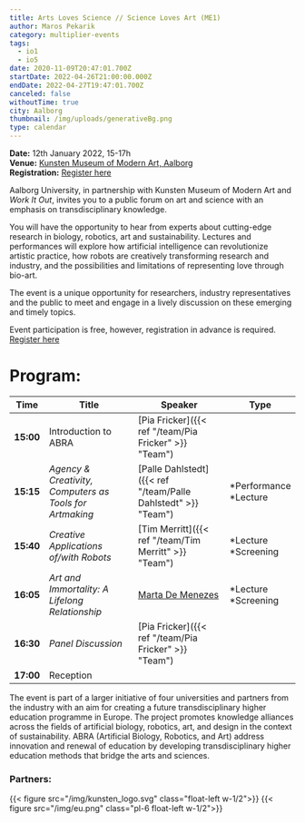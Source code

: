 ```yaml
---
title: Arts Loves Science // Science Loves Art (ME1)
author: Maros Pekarik
category: multiplier-events
tags:
  - io1
  - io5
date: 2020-11-09T20:47:01.700Z
startDate: 2022-04-26T21:00:00.000Z
endDate: 2022-04-27T19:47:01.700Z
canceled: false
withoutTime: true
city: Aalborg
thumbnail: /img/uploads/generativeBg.png
type: calendar
---
```

**Date:** 12th January 2022, 15-17h\
**Venue:** [Kunsten Museum of Modern Art, Aalborg](https://goo.gl/maps/EHXqv3s21xHkwbrPA)\
**Registration:** [Register here](https://forms.office.com/pages/responsepage.aspx?id=Sbrb9QbOb0msPgzxQ2HZNGGQF6EnzCpLmHl4vVt0SDJUN0RMS1VJUlAzRThMWVFEUFFaQlpNU1Q1TC4u&web=1&wdLOR=c1AB347BA-5791-0A49-8E80-C11F040AF3A6)

Aalborg University, in partnership with Kunsten Museum of Modern Art and _Work It Out_, invites you to a public forum on art and science with an emphasis on transdisciplinary knowledge.

You will have the opportunity to hear from experts about cutting-edge research in biology, robotics, art and sustainability. Lectures and performances will explore how artificial intelligence can revolutionize artistic practice, how robots are creatively transforming research and industry, and the possibilities and limitations of representing love through bio-art.

The event is a unique opportunity for researchers, industry representatives and the public to meet and engage in a lively discussion on these emerging and timely topics.

Event participation is free, however, registration in advance is required. [Register here](https://forms.office.com/pages/responsepage.aspx?id=Sbrb9QbOb0msPgzxQ2HZNGGQF6EnzCpLmHl4vVt0SDJUN0RMS1VJUlAzRThMWVFEUFFaQlpNU1Q1TC4u&web=1&wdLOR=c1AB347BA-5791-0A49-8E80-C11F040AF3A6)

# Program:

| Time | Title | Speaker | Type |
|-------|------------------------|----|-|
| **15:00** | Introduction to ABRA  | [Pia Fricker]({{< ref "/team/Pia Fricker" >}} "Team")  |
| **15:15** | _Agency & Creativity, Computers as Tools for Artmaking_ | [Palle Dahlstedt]({{< ref "/team/Palle Dahlstedt" >}} "Team") | *Performance <br/> *Lecture |
| **15:40** | _Creative Applications of/with Robots_ | [Tim Merritt]({{< ref "/team/Tim Merritt" >}} "Team") | *Lecture <br> *Screening |
| **16:05** | _Art and Immortality: A Lifelong Relationship_ | [Marta De Menezes](https://martademenezes.com/) | *Lecture <br> *Screening |
| **16:30** | _Panel Discussion_ | [Pia Fricker]({{< ref "/team/Pia Fricker" >}} "Team")  |
| **17:00** | Reception                | |

The event is part of a larger initiative of four universities and partners from the industry with an aim for creating a future transdisciplinary higher education programme in Europe. The project promotes knowledge alliances across the fields of artificial biology, robotics, art, and design in the context of sustainability. ABRA (Artificial Biology, Robotics, and Art) address innovation and renewal of education by developing transdisciplinary higher education methods that bridge the arts and sciences.

### Partners:
{{< figure src="/img/kunsten_logo.svg" class="float-left w-1/2">}}
{{< figure src="/img/eu.png" class="pl-6 float-left w-1/2">}}
